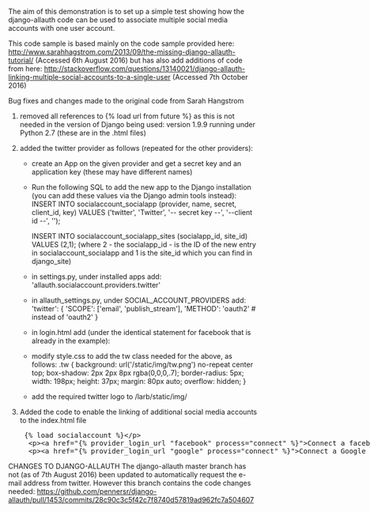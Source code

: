 
The aim of this demonstration is to set up a simple test showing how the django-allauth code can be used to associate multiple social media accounts with one user account.  

This code sample is based mainly on the code sample provided here: http://www.sarahhagstrom.com/2013/09/the-missing-django-allauth-tutorial/ (Accessed 6th August 2016) but has also add additions of code from here: http://stackoverflow.com/questions/13140021/django-allauth-linking-multiple-social-accounts-to-a-single-user (Accessed 7th October 2016)


Bug fixes and changes made to the original code from Sarah Hangstrom

1. removed all references to {% load url from future %} as this is not needed in the version of Django being used: version 1.9.9 running under Python 2.7 (these are in the .html files)

2. added the twitter provider as follows (repeated for the other providers):
    
    - create an App on the given provider and get a secret key and an application key (these may have different names)
    
    - Run the following SQL to add the new app to the Django installation (you can add these values via the Django admin tools instead):
        INSERT INTO socialaccount_socialapp (provider, name, secret, client_id, key)
        VALUES ('twitter', 'Twitter', '-- secret key --', '--client id --', '');
    
        INSERT INTO socialaccount_socialapp_sites (socialapp_id, site_id) VALUES (2,1);  (where 2 - the socialapp_id - is the ID of the new entry in socialaccount_socialapp and 1 is the site_id which you can find in django_site)
    
    - in settings.py, under installed apps add:
          'allauth.socialaccount.providers.twitter'
    
    - in allauth_settings.py, under SOCIAL_ACCOUNT_PROVIDERS add:
          'twitter': {
              'SCOPE': ['email', 'publish_stream'],
              'METHOD': 'oauth2'  # instead of 'oauth2'
          }
    
    - in login.html add (under the identical statement for facebook that is already in the example): 
          <a href="/accounts/twitter/login/"><div class="tw"></div></a>
    
    
    - modify style.css to add the tw class needed for the above, as follows:
          .tw {
              background: url('/static/img/tw.png') no-repeat center top;
              box-shadow: 2px 2px 8px rgba(0,0,0,.7);
              border-radius: 5px;
              width: 198px;
              height: 37px;
              margin: 80px auto;
              overflow: hidden;
          }
    
    
    - add the required twitter logo to 
          /larb/static/img/

3.  Added the code to enable the linking of additional social media accounts to the index.html file
    
    <xmp>	{% load socialaccount %}
      <p><a href="{% provider_login_url "facebook" process="connect" %}">Connect a facebook account</a></p>
      <p><a href="{% provider_login_url "google" process="connect" %}">Connect a Google account</a></p>
    </xmp>


CHANGES TO DJANGO-ALLAUTH
The django-allauth master branch has not (as of 7th August 2016) been updated to automatically request the e-mail address from twitter. However this branch contains the code changes needed: https://github.com/pennersr/django-allauth/pull/1453/commits/28c90c3c5f42c7f8740d57819ad962fc7a504607

